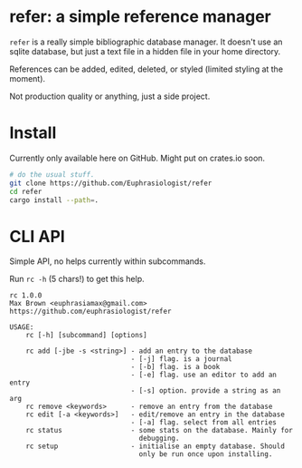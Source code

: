 # refer: a simple reference manager

`refer` is a really simple bibliographic database manager. It doesn't use an sqlite database, but just a text file in a hidden file in your home directory.

References can be added, edited, deleted, or styled (limited styling at the moment).

Not production quality or anything, just a side project.

# Install

Currently only available here on GitHub. Might put on crates.io soon.

```bash
# do the usual stuff.
git clone https://github.com/Euphrasiologist/refer
cd refer
cargo install --path=.
```

# CLI API

Simple API, no helps currently within subcommands.

Run `rc -h` (5 chars!) to get this help.

```
rc 1.0.0
Max Brown <euphrasiamax@gmail.com>
https://github.com/euphrasiologist/refer

USAGE:
    rc [-h] [subcommand] [options]

    rc add [-jbe -s <string>] - add an entry to the database
                              - [-j] flag. is a journal
                              - [-b] flag. is a book
                              - [-e] flag. use an editor to add an entry
                              - [-s] option. provide a string as an arg
    rc remove <keywords>      - remove an entry from the database
    rc edit [-a <keywords>]   - edit/remove an entry in the database
                              - [-a] flag. select from all entries
    rc status                 - some stats on the database. Mainly for
                                debugging.
    rc setup                  - initialise an empty database. Should 
                                only be run once upon installing.
```
